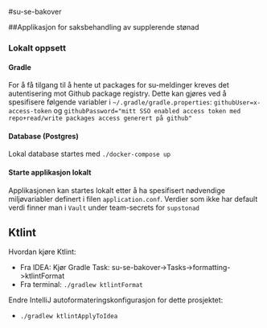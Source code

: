 #su-se-bakover

##Applikasjon for saksbehandling av supplerende stønad
### Lokalt oppsett
#### Gradle
For å få tilgang til å hente ut packages for su-meldinger kreves det autentisering mot Github package registry.
Dette kan gjøres ved å spesifisere følgende variabler i `~/.gradle/gradle.properties`:
`githubUser=x-access-token` og `githubPassword="mitt SSO enabled access token med repo+read/write packages access generert på github"`
#### Database (Postgres)
Lokal database startes med `./docker-compose up`
#### Starte applikasjon lokalt
Applikasjonen kan startes lokalt etter å ha spesifisert nødvendige miljøvariabler definert i filen `application.conf`. 
Verdier som ikke har default verdi finner man i `Vault` under team-secrets for  `supstonad`

## Ktlint
Hvordan kjøre Ktlint:
* Fra IDEA: Kjør Gradle Task: su-se-bakover->Tasks->formatting->ktlintFormat
* Fra terminal: `./gradlew ktlintFormat`

Endre IntelliJ autoformateringskonfigurasjon for dette prosjektet:
* `./gradlew ktlintApplyToIdea`

